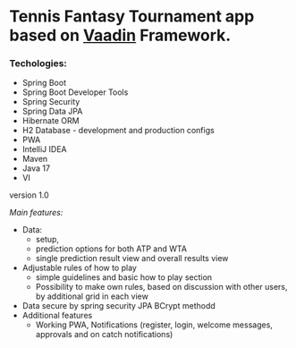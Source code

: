 # Tennis Fantasy Tournament app based on [Vaadin](https://vaadin.com/docs/v14/flow/tutorials/in-depth-course) Framework.

### Techologies:

* Spring Boot
* Spring Boot Developer Tools
* Spring Security
* Spring Data JPA
* Hibernate ORM
* H2 Database - development and production configs
* PWA
* IntelliJ IDEA
* Maven
* Java 17
* VI

version 1.0

_Main features:_
* Data:
  * setup, 
  * prediction options for both ATP and WTA
  * single prediction result view and overall results view
* Adjustable rules of how to play
  *  simple guidelines and basic how to play section
  *  Possibility to make own rules, based on discussion with other users, by additional grid in      each view 
* Data secure by spring security JPA BCrypt methodd 
* Additional features
  * Working PWA, Notifications (register, login, welcome messages, approvals and on catch notifications)





